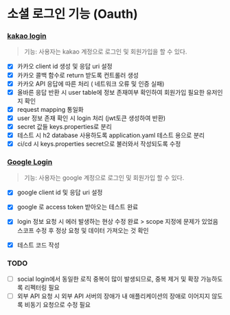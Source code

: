# 소셜 로그인 기능 (Oauth)

### [kakao login](https://github.com/subwate/subwate-back/pull/6)
> 기능: 사용자는 kakao 계정으로 로그인 및 회원가입을 할 수 있다.
* [x] 카카오 client id 생성 및 응답 uri 설정
* [x] 카카오 콜백 함수로 return 받도록 컨트롤러 생성
* [x] 카카오 API 응답에 따른 처리 ( 네트워크 오류 및 인증 실패)
* [x] 올바른 응답 반환 시 user table에 정보 존재여부 확인하여 회원가입 필요한 유저인지 확인
* [x] request mapping 통일화
* [x] user 정보 존재 확인 시 login 처리 (jwt토큰 생성하여 반환) 
* [x] secret 값들 keys.properties로 분리
* [x] 테스트 시 h2 database 사용하도록 application.yaml 테스트 용으로 분리
* [x] ci/cd 시 keys.properties secret으로 불러와서 작성되도록 수정

### [Google Login](https://github.com/subwate/subwate-back/pull/11)
> 기능: 사용자는 google 계정으로 로그인 및 회원가입 할 수 있다.
* [x] google client id 및 응답 uri 설정
* [x] google 로 access token 받아오는 테스트 완료
* [x] login 정보 요청 시 에러 발생하는 현상 수정 완료
      > scope 지정에 문제가 있었음 스코프 수정 후 정상 요청 및 데이터 가져오는 것 확인
* [x] 테스트 코드 작성 


### TODO
* [ ] social login에서 동일한 로직 중복이 많이 발생되므로, 중복 제거 및 확장 가능하도록 리펙터링 필요
* [ ] 외부 API 요청 시 외부 API 서버의 장애가 내 애플리케이션의 장애로 이어지지 않도록 비동기 요청으로 수정 필요
